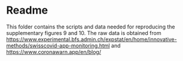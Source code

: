 # Readme

This folder contains the scripts and data needed for reproducing the supplementary figures 9 and 10.
The raw data is obtained  from https://www.experimental.bfs.admin.ch/expstat/en/home/innovative-methods/swisscovid-app-monitoring.html and https://www.coronawarn.app/en/blog/
